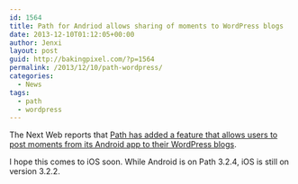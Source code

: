 ```yaml
---
id: 1564
title: Path for Andriod allows sharing of moments to WordPress blogs
date: 2013-12-10T01:12:05+00:00
author: Jenxi
layout: post
guid: http://bakingpixel.com/?p=1564
permalink: /2013/12/10/path-wordpress/
categories:
  - News
tags:
  - path
  - wordpress
---
```

The Next Web reports that [Path has added a feature that allows users to post moments from its Android app to their WordPress blogs](http://thenextweb.com/apps/2013/12/08/path-android-now-lets-share-moments-wordpress-blogs/).

I hope this comes to iOS soon. While Android is on Path 3.2.4, iOS is still on version 3.2.2.